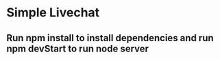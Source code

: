 # Simple Livechat
## Run npm install to install dependencies and run npm devStart to run node server
